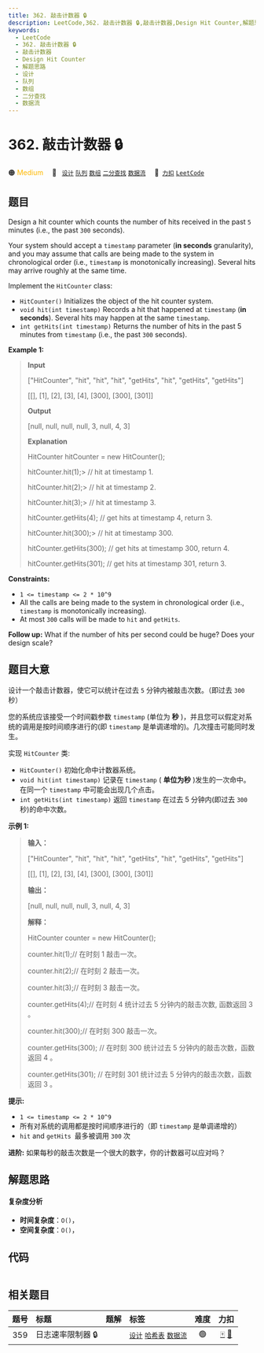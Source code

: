 ```yaml
---
title: 362. 敲击计数器 🔒
description: LeetCode,362. 敲击计数器 🔒,敲击计数器,Design Hit Counter,解题思路,设计,队列,数组,二分查找,数据流
keywords:
  - LeetCode
  - 362. 敲击计数器 🔒
  - 敲击计数器
  - Design Hit Counter
  - 解题思路
  - 设计
  - 队列
  - 数组
  - 二分查找
  - 数据流
---
```


# 362. 敲击计数器 🔒

🟠 <font color=#ffb800>Medium</font>&emsp; 🔖&ensp; [`设计`](/tag/design.md) [`队列`](/tag/queue.md) [`数组`](/tag/array.md) [`二分查找`](/tag/binary-search.md) [`数据流`](/tag/data-stream.md)&emsp; 🔗&ensp;[`力扣`](https://leetcode.cn/problems/design-hit-counter) [`LeetCode`](https://leetcode.com/problems/design-hit-counter)

## 题目

Design a hit counter which counts the number of hits received in the past `5`
minutes (i.e., the past `300` seconds).

Your system should accept a `timestamp` parameter (**in seconds**
granularity), and you may assume that calls are being made to the system in
chronological order (i.e., `timestamp` is monotonically increasing). Several
hits may arrive roughly at the same time.

Implement the `HitCounter` class:

  * `HitCounter()` Initializes the object of the hit counter system.
  * `void hit(int timestamp)` Records a hit that happened at `timestamp` (**in seconds**). Several hits may happen at the same `timestamp`.
  * `int getHits(int timestamp)` Returns the number of hits in the past 5 minutes from `timestamp` (i.e., the past `300` seconds).



**Example 1:**

> 
> 
> 
> 
> 
> **Input**
> 
> ["HitCounter", "hit", "hit", "hit", "getHits", "hit", "getHits", "getHits"]
> 
> [[], [1], [2], [3], [4], [300], [300], [301]]
> 
> **Output**
> 
> [null, null, null, null, 3, null, 4, 3]
> 
> 
> 
> **Explanation**
> 
> HitCounter hitCounter = new HitCounter();
> 
> hitCounter.hit(1);> 
>    // hit at timestamp 1.
> 
> hitCounter.hit(2);> 
>    // hit at timestamp 2.
> 
> hitCounter.hit(3);> 
>    // hit at timestamp 3.
> 
> hitCounter.getHits(4);   // get hits at timestamp 4, return 3.
> 
> hitCounter.hit(300);> 
>  // hit at timestamp 300.
> 
> hitCounter.getHits(300); // get hits at timestamp 300, return 4.
> 
> hitCounter.getHits(301); // get hits at timestamp 301, return 3.

**Constraints:**

  * `1 <= timestamp <= 2 * 10^9`
  * All the calls are being made to the system in chronological order (i.e., `timestamp` is monotonically increasing).
  * At most `300` calls will be made to `hit` and `getHits`.



**Follow up:** What if the number of hits per second could be huge? Does your
design scale?


## 题目大意

设计一个敲击计数器，使它可以统计在过去 `5` 分钟内被敲击次数。（即过去 `300` 秒）

您的系统应该接受一个时间戳参数 `timestamp` (单位为 **秒**  )，并且您可以假定对系统的调用是按时间顺序进行的(即 `timestamp`
是单调递增的)。几次撞击可能同时发生。

实现 `HitCounter` 类:

  * `HitCounter()` 初始化命中计数器系统。
  * `void hit(int timestamp)` 记录在 `timestamp` ( **单位为秒**  )发生的一次命中。在同一个 `timestamp` 中可能会出现几个点击。
  * `int getHits(int timestamp)` 返回 `timestamp` 在过去 5 分钟内(即过去 `300` 秒)的命中次数。



**示例 1:**

> 
> 
> 
> 
> 
> **输入：**
> 
> ["HitCounter", "hit", "hit", "hit", "getHits", "hit", "getHits", "getHits"]
> 
> [[], [1], [2], [3], [4], [300], [300], [301]]
> 
> **输出：**
> 
> [null, null, null, null, 3, null, 4, 3]
> 
> 
> 
> **解释：**
> 
> HitCounter counter = new HitCounter();
> 
> counter.hit(1);// 在时刻 1 敲击一次。
> 
> counter.hit(2);// 在时刻 2 敲击一次。
> 
> counter.hit(3);// 在时刻 3 敲击一次。
> 
> counter.getHits(4);// 在时刻 4 统计过去 5 分钟内的敲击次数, 函数返回 3 。
> 
> counter.hit(300);// 在时刻 300 敲击一次。
> 
> counter.getHits(300); // 在时刻 300 统计过去 5 分钟内的敲击次数，函数返回 4 。
> 
> counter.getHits(301); // 在时刻 301 统计过去 5 分钟内的敲击次数，函数返回 3 。
> 
> 



**提示:**

  * `1 <= timestamp <= 2 * 10^9`
  * 所有对系统的调用都是按时间顺序进行的（即 `timestamp` 是单调递增的）
  * `hit` and `getHits `最多被调用 `300` 次



**进阶:**  如果每秒的敲击次数是一个很大的数字，你的计数器可以应对吗？


## 解题思路

#### 复杂度分析

- **时间复杂度**：`O()`，
- **空间复杂度**：`O()`，

## 代码

```javascript

```

## 相关题目

<!-- prettier-ignore -->
| 题号 | 标题 | 题解 | 标签 | 难度 | 力扣 |
| :------: | :------ | :------: | :------ | :------: | :------: |
| 359 | 日志速率限制器 🔒 |  |  [`设计`](/tag/design.md) [`哈希表`](/tag/hash-table.md) [`数据流`](/tag/data-stream.md) | 🟢 | [🀄️](https://leetcode.cn/problems/logger-rate-limiter) [🔗](https://leetcode.com/problems/logger-rate-limiter) |